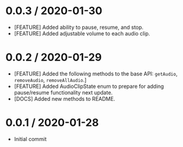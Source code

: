 0.0.3 / 2020-01-30
==================
* [FEATURE] Added ability to pause, resume, and stop.
* [FEATURE] Added adjustable volume to each audio clip.

0.0.2 / 2020-01-29
==================
* [FEATURE] Added the following methods to the base API: `getAudio`, `removeAudio`, `removeAllAudio`.]
* [FEATURE] Added AudioClipState enum to prepare for adding pause/resume functionality next update.
* [DOCS] Added new methods to README.

0.0.1 / 2020-01-28
==================
* Initial commit